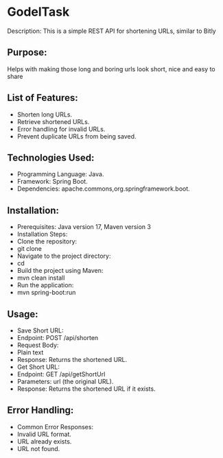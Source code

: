 # GodelTask
Description:
This is a simple REST API for shortening URLs, similar to Bitly

## Purpose:
Helps with making those long and boring urls look short, nice and easy to share

## List of Features:
- Shorten long URLs.
- Retrieve shortened URLs.
- Error handling for invalid URLs.
- Prevent duplicate URLs from being saved.

## Technologies Used:
- Programming Language: Java.
- Framework: Spring Boot.
- Dependencies: apache.commons,org.springframework.boot.

## Installation:
- Prerequisites: Java version 17, Maven version 3 
- Installation Steps:
- Clone the repository:
- git clone <repository-url>
- Navigate to the project directory:
- cd <project-directory>
- Build the project using Maven:
- mvn clean install
- Run the application:
- mvn spring-boot:run

## Usage:
- Save Short URL:
- Endpoint: POST /api/shorten
- Request Body:
- Plain text
- Response: Returns the shortened URL.
- Get Short URL:
- Endpoint: GET /api/getShortUrl
- Parameters: url (the original URL).
- Response: Returns the shortened URL if it exists.

## Error Handling:
- Common Error Responses:
- Invalid URL format.
- URL already exists.
- URL not found.

